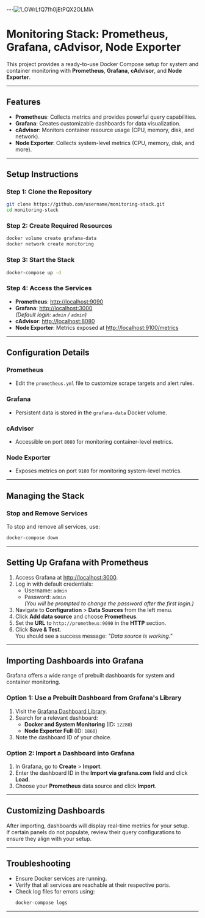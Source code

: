 
---![1_OWrLfQ7fh0jEtPQX2OLMIA](https://github.com/user-attachments/assets/f09d780f-8d5c-46c2-b619-5acaea5bbdfd)


# Monitoring Stack: Prometheus, Grafana, cAdvisor, Node Exporter

This project provides a ready-to-use Docker Compose setup for system and container monitoring with **Prometheus**, **Grafana**, **cAdvisor**, and **Node Exporter**.

---

## Features

- **Prometheus**: Collects metrics and provides powerful query capabilities.
- **Grafana**: Creates customizable dashboards for data visualization.
- **cAdvisor**: Monitors container resource usage (CPU, memory, disk, and network).
- **Node Exporter**: Collects system-level metrics (CPU, memory, disk, and more).

---

## Setup Instructions

### Step 1: Clone the Repository
```bash
git clone https://github.com/username/monitoring-stack.git
cd monitoring-stack
```

### Step 2: Create Required Resources
```bash
docker volume create grafana-data
docker network create monitoring
```

### Step 3: Start the Stack
```bash
docker-compose up -d
```

### Step 4: Access the Services
- **Prometheus**: [http://localhost:9090](http://localhost:9090)
- **Grafana**: [http://localhost:3000](http://localhost:3000)  
  *(Default login: `admin` / `admin`)*
- **cAdvisor**: [http://localhost:8080](http://localhost:8080)
- **Node Exporter**: Metrics exposed at [http://localhost:9100/metrics](http://localhost:9100/metrics)

---

## Configuration Details

### Prometheus
- Edit the `prometheus.yml` file to customize scrape targets and alert rules.

### Grafana
- Persistent data is stored in the `grafana-data` Docker volume.

### cAdvisor
- Accessible on port `8080` for monitoring container-level metrics.

### Node Exporter
- Exposes metrics on port `9100` for monitoring system-level metrics.

---

## Managing the Stack

### Stop and Remove Services
To stop and remove all services, use:
```bash
docker-compose down
```

---

## Setting Up Grafana with Prometheus

1. Access Grafana at [http://localhost:3000](http://localhost:3000).
2. Log in with default credentials:
   - Username: `admin`
   - Password: `admin`  
     *(You will be prompted to change the password after the first login.)*
3. Navigate to **Configuration** > **Data Sources** from the left menu.
4. Click **Add data source** and choose **Prometheus**.
5. Set the **URL** to `http://prometheus:9090` in the **HTTP** section.
6. Click **Save & Test**.  
   You should see a success message: *"Data source is working."*

---

## Importing Dashboards into Grafana

Grafana offers a wide range of prebuilt dashboards for system and container monitoring.

### Option 1: Use a Prebuilt Dashboard from Grafana's Library
1. Visit the [Grafana Dashboard Library](https://grafana.com/grafana/dashboards).
2. Search for a relevant dashboard:
   - **Docker and System Monitoring** (ID: `12280`)
   - **Node Exporter Full** (ID: `1860`)
3. Note the dashboard ID of your choice.

### Option 2: Import a Dashboard into Grafana
1. In Grafana, go to **Create** > **Import**.
2. Enter the dashboard ID in the **Import via grafana.com** field and click **Load**.
3. Choose your **Prometheus** data source and click **Import**.

---

## Customizing Dashboards

After importing, dashboards will display real-time metrics for your setup.  
If certain panels do not populate, review their query configurations to ensure they align with your setup.

---

## Troubleshooting

- Ensure Docker services are running.
- Verify that all services are reachable at their respective ports.
- Check log files for errors using:
  ```bash
  docker-compose logs
  ```

--- 
